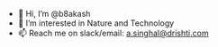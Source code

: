- 👋 Hi, I’m @b8akash 
- 👀 I’m interested in Nature and Technology
- 📫 Reach me on slack/email: a.singhal@drishti.com

<!---
b8akash/b8akash is a ✨ special ✨ repository because its `README.md` (this file) appears on your GitHub profile.
You can click the Preview link to take a look at your changes.
--->
